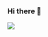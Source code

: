 ### Hi there 👋

<img src="https://img.shields.io/badge/selenium-43B02A?style=for-the-badge&logo=selenium&logoColor=white">
